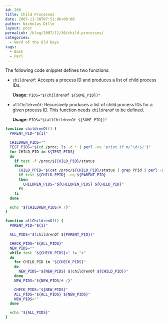 ```yaml
---
id: 266
title: Child Processes
date: 2007-11-30T07:51:06+00:00
author: Nicholas Dille
layout: post
permalink: /blog/2007/11/30/child-processes/
categories:
  - Nerd of the Old Days
tags:
  - Bash
  - Perl
---
```

The following code snipplet defines two functions:<!--more-->

* `childrenOf`: Accepts a process ID and produces a list of child process IDs.

  **Usage:** `PIDS="$(childrenOf ${SOME_PID})"`

* `allChildrenOf`: Recursively produces a list of child process IDs for a given process ID. This function needs `childrenOf` to be defined.

  **Usage:** `PIDS="$(allChildrenOf ${SOME_PID})"`

```bash
function childrenOf() {
  PARENT_PID="${1}"

  CHILDREN_PIDS=""
  TEST_PIDS="$(cd /proc; ls -d * | perl -ne 'print if m/^\d+$/')"
  for CHILD_PID in ${TEST_PIDS}
  do
    if test -f /proc/${CHILD_PID}/status
    then
      CHILD_PPID="$(cat /proc/${CHILD_PID}/status | grep PPid | perl -pe 's/^PPid:\s+//g')"
      if test ${CHILD_PPID} -eq ${PARENT_PID}
      then
        CHILDREN_PIDS="${CHILDREN_PIDS} ${CHILD_PID}"
      fi
    fi
  done

  echo "${CHILDREN_PIDS/# /}"
}

function allChildrenOf() {
  PARENT_PID="${1}"

  ALL_PIDS="$(childrenOf ${PARENT_PID})"

  CHECK_PIDS="${ALL_PIDS}"
  NEW_PIDS=""
  while test "${CHECK_PIDS}x" != "x"
  do
    for CHILD_PID in "${CHECK_PIDS}"
    do
      NEW_PIDS="${NEW_PIDS} $(childrenOf ${CHILD_PID})"
    done
    NEW_PIDS="${NEW_PIDS/# /}"

    CHECK_PIDS="${NEW_PIDS}"
    ALL_PIDS="${ALL_PIDS} ${NEW_PIDS}"
    NEW_PIDS=""
  done

  echo "${ALL_PIDS}"
}
```